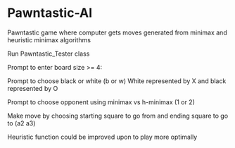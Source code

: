 # Pawntastic-AI
Pawntastic game where computer gets moves generated from minimax and heuristic minimax algorithms

Run Pawntastic_Tester class

Prompt to enter board size >= 4: 

Prompt to choose black or white (b or w)
White represented by X and black represented by O

Prompt to choose opponent using minimax vs h-minimax (1 or 2)

Make move by choosing starting square to go from and ending square to go to (a2 a3)

Heuristic function could be improved upon to play more optimally
